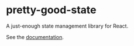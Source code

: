 # pretty-good-state

A just-enough state management library for React.

See the [documentation](./pretty-good-state/README.md).
